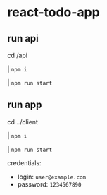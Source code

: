 # react-todo-app

## run api

cd /api

| `npm i`

| `npm run start`

## run app

cd ../client

| `npm i`

| `npm run start`

credentials:
* login: `user@example.com`
* password: `1234567890`
